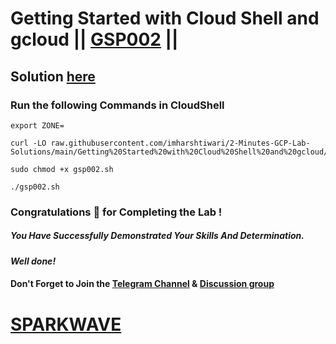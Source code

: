 # Getting Started with Cloud Shell and gcloud || [GSP002](https://www.cloudskillsboost.google/focuses/563?parent=catalog) ||

## Solution [here](https://youtu.be/ay9korKIWzk)

### Run the following Commands in CloudShell
```
export ZONE=
```
```
curl -LO raw.githubusercontent.com/imharshtiwari/2-Minutes-GCP-Lab-Solutions/main/Getting%20Started%20with%20Cloud%20Shell%20and%20gcloud/gsp002.sh

sudo chmod +x gsp002.sh

./gsp002.sh
```

### Congratulations 🎉 for Completing the Lab !

##### *You Have Successfully Demonstrated Your Skills And Determination.*

#### *Well done!*

#### Don't Forget to Join the [Telegram Channel](https://t.me/sparkwave.01) & [Discussion group](https://t.me/sparkwave.01chats)

# [SPARKWAVE](https://www.youtube.com/@sparkwave.01)
